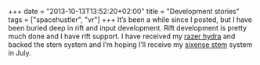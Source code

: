 +++
date = "2013-10-13T13:52:20+02:00"
title = "Development stories"
tags = ["spacehustler", "vr"]
+++
It’s been a while since I posted, but I have been buried deep in rift and input
development. Rift development is pretty much done and I have rift support. I
have received my [razer hydra](http://en.wikipedia.org/wiki/Razer_Hydra) and backed the stem system and I’m hoping I’ll
receive my [sixense stem](http://www.kickstarter.com/projects/89577853/stem-system-the-best-way-to-interact-with-virtual) system in July.
